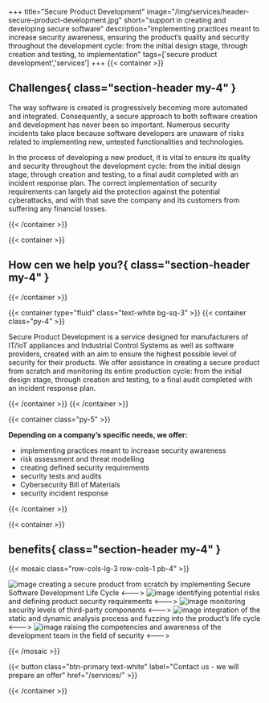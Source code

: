+++
title="Secure Product Development"
image="/img/services/header-secure-product-development.jpg"
short="support in creating and developing secure software"
description="implementing practices meant to increase security awareness, ensuring the product’s quality and security throughout the development cycle: from the initial design stage, through creation and testing, to implementation"
tags=['secure product development','services']
+++
{{< container >}}
## Challenges{ class="section-header my-4" }

The way software is created is progressively becoming more automated and integrated. Consequently, a secure approach to both software creation and development has never been so important. Numerous security incidents take place because software developers are unaware of risks related to implementing new, untested functionalities and technologies.

In the process of developing a new product, it is vital to ensure its quality and security throughout the development cycle: from the initial design stage, through creation and testing, to a final audit completed with an incident response plan. The correct implementation of security requirements can largely aid the protection against the potential cyberattacks, and with that save the company and its customers from suffering any financial losses.

{{< /container >}}

{{< container >}}
## How cen we help you?{ class="section-header my-4" }
{{< /container >}}

{{< container type="fluid" class="text-white bg-sq-3" >}}
{{< container class="py-4" >}}

Secure Product Development is a service designed for manufacturers of IT/IoT appliances and Industrial Control Systems as well as software providers, created with an aim to ensure the highest possible level of security for their products. We offer assistance in creating a secure product from scratch and monitoring its entire production cycle: from the initial design stage, through creation and testing, to a final audit completed with an incident response plan.

{{< /container >}}
{{< /container >}}

{{< container class="py-5" >}}

__Depending on a company’s specific needs, we offer:__

* implementing practices meant to increase security awareness
* risk assessment and threat modelling
* creating defined security requirements
* security tests and audits
* Cybersecurity Bill of Materials
* security incident response


{{< /container >}}

{{< container >}}
## benefits{ class="section-header my-4" }

{{< mosaic class="row-cols-lg-3 row-cols-1 pb-4" >}}

![image](/img/icons/ik_certyfikat_2.png)
creating a secure product from scratch by implementing Secure Software Development Life Cycle
<--->
![image](/img/icons/ik_rekomendacja.png)
identifying potential risks and defining product security requirements
<--->
![image](/img/icons/ik_website.png)
monitoring security levels of third-party components
<--->
![image](/img/icons/icon_lock.png)
integration of the static and dynamic analysis process and fuzzing into the product’s life cycle
<--->
![image](/img/icons/Seqred_Przygotowanie_organizacji.png)
raising the competencies and awareness of the development team in the field of security
<--->


{{< /mosaic >}}

{{< button class="btn-primary text-white" label="Contact us - we will prepare an offer" href="/services/" >}}

{{< /container >}}